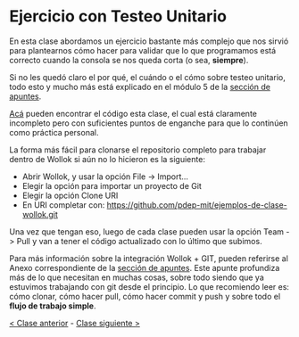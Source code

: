 # Ejercicio con Testeo Unitario

En esta clase abordamos un ejercicio bastante más complejo que nos sirvió para plantearnos cómo hacer para validar que lo que programamos está correcto cuando la consola se nos queda corta (o sea, **siempre**).

Si no les quedó claro el por qué, el cuándo o el cómo sobre testeo unitario, todo esto y mucho más está explicado en el módulo 5 de la [sección de apuntes](http://www.pdep.com.ar/material/apuntes).

[Acá](https://github.com/pdep-mit/ejemplos-de-clase-wollok/tree/master/ejemplos-de-clase/src/clase2) pueden encontrar el código esta clase, el cual está claramente incompleto pero con suficientes puntos de enganche para que lo continúen como práctica personal.

La forma más fácil para clonarse el repositorio completo para trabajar dentro de Wollok si aún no lo hicieron es la siguiente:
- Abrir Wollok, y usar la opción File -> Import...
- Elegir la opción para importar un proyecto de Git
- Elegir la opción Clone URI
- En URI completar con: https://github.com/pdep-mit/ejemplos-de-clase-wollok.git

Una vez que tengan eso, luego de cada clase pueden usar la opción Team -> Pull y van a tener el código actualizado con lo último que subimos.

Para más información sobre la integración Wollok + GIT, pueden referirse al Anexo correspondiente de la [sección de apuntes](http://www.pdep.com.ar/material/apuntes). Este apunte profundiza más de lo que necesitan en muchas cosas, sobre todo siendo que ya estuvimos trabajando con git desde el principio. Lo que recomiendo leer es: cómo clonar, cómo hacer pull, cómo hacer commit y push y sobre todo el **flujo de trabajo simple**.

[< Clase anterior](https://github.com/pdep-mit/bitacora-de-clase/blob/master/clase-17.md) - [Clase siguiente >](https://github.com/pdep-mit/bitacora-de-clase/blob/master/clase-19.md)
